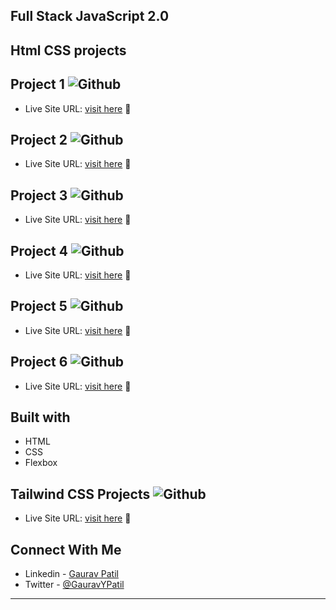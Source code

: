 ## Full Stack JavaScript 2.0
## Html CSS projects

## Project 1 ![Github](https://github.com/GauravPatil301/FSJS2/tree/main/HTMLandCSSassignment/Week03/Project%2001)
- Live Site URL: [visit here](https://seo-master-p1.netlify.app/) :rocket:

## Project 2 ![Github](https://github.com/GauravPatil301/FSJS2/tree/main/HTMLandCSSassignment/Week03/Project%2002)
- Live Site URL: [visit here](https://crypto-market-p2.netlify.app/) :rocket:

## Project 3 ![Github](https://github.com/GauravPatil301/FSJS2/tree/main/HTMLandCSSassignment/Week03/Project%2003)
- Live Site URL: [visit here](https://fashion-hub-p3.netlify.app/) :rocket:

## Project 4 ![Github](https://github.com/GauravPatil301/FSJS2/tree/main/HTMLandCSSassignment/Week04/project1)
- Live Site URL: [visit here](https://calm-p4.netlify.app/) :rocket:

## Project 5 ![Github](https://github.com/GauravPatil301/FSJS2/tree/main/HTMLandCSSassignment/Week04/Project2)
- Live Site URL: [visit here](https://medifine-p5.netlify.app/) :rocket:

## Project 6 ![Github](https://github.com/GauravPatil301/FSJS2/tree/main/HTMLandCSSassignment/Week04/Project3)
- Live Site URL: [visit here](https://justice-p6.netlify.app/) :rocket:


## Built with
- HTML
- CSS
- Flexbox

## Tailwind CSS Projects ![Github](https://github.com/GauravPatil301/FSJS2/tree/main/HTMLandCSSassignment/VS%20Code%20Clone%20Tailwind%20CSS%20Project)
- Live Site URL: [visit here](https://gauravpatil-vs-clone.netlify.app/) :rocket:

## Connect With Me
- Linkedin - [Gaurav Patil](https://www.linkedin.com/in/gaurav-patil301/)
- Twitter - [@GauravYPatil](https://twitter.com/GauravYPatil)

---

